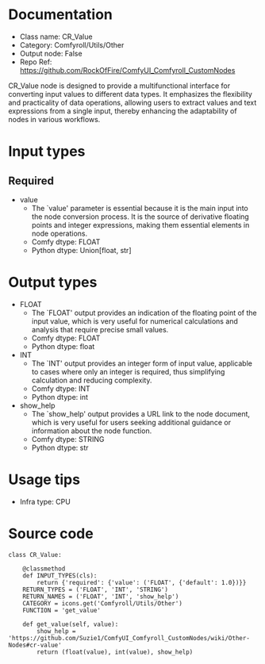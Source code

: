 # Documentation
- Class name: CR_Value
- Category: Comfyroll/Utils/Other
- Output node: False
- Repo Ref: https://github.com/RockOfFire/ComfyUI_Comfyroll_CustomNodes

CR_Value node is designed to provide a multifunctional interface for converting input values to different data types. It emphasizes the flexibility and practicality of data operations, allowing users to extract values and text expressions from a single input, thereby enhancing the adaptability of nodes in various workflows.

# Input types
## Required
- value
    - The `value' parameter is essential because it is the main input into the node conversion process. It is the source of derivative floating points and integer expressions, making them essential elements in node operations.
    - Comfy dtype: FLOAT
    - Python dtype: Union[float, str]

# Output types
- FLOAT
    - The `FLOAT' output provides an indication of the floating point of the input value, which is very useful for numerical calculations and analysis that require precise small values.
    - Comfy dtype: FLOAT
    - Python dtype: float
- INT
    - The `INT' output provides an integer form of input value, applicable to cases where only an integer is required, thus simplifying calculation and reducing complexity.
    - Comfy dtype: INT
    - Python dtype: int
- show_help
    - The `show_help' output provides a URL link to the node document, which is very useful for users seeking additional guidance or information about the node function.
    - Comfy dtype: STRING
    - Python dtype: str

# Usage tips
- Infra type: CPU

# Source code
```
class CR_Value:

    @classmethod
    def INPUT_TYPES(cls):
        return {'required': {'value': ('FLOAT', {'default': 1.0})}}
    RETURN_TYPES = ('FLOAT', 'INT', 'STRING')
    RETURN_NAMES = ('FLOAT', 'INT', 'show_help')
    CATEGORY = icons.get('Comfyroll/Utils/Other')
    FUNCTION = 'get_value'

    def get_value(self, value):
        show_help = 'https://github.com/Suzie1/ComfyUI_Comfyroll_CustomNodes/wiki/Other-Nodes#cr-value'
        return (float(value), int(value), show_help)
```